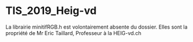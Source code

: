 # TIS_2019_Heig-vd

La librairie minitifRGB.h est volontairement absente du dossier. Elles sont la propriété de Mr Eric Taillard, Professeur à la HEIG-vd.ch

